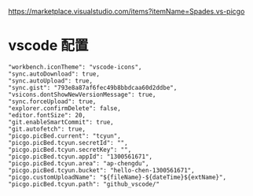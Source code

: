https://marketplace.visualstudio.com/items?itemName=Spades.vs-picgo
# vscode 配置

    "workbench.iconTheme": "vscode-icons",
    "sync.autoDownload": true,
    "sync.autoUpload": true,
    "sync.gist": "793e8a87af6fec49b8bbdcaa60d2ddbe",
    "vsicons.dontShowNewVersionMessage": true,
    "sync.forceUpload": true,
    "explorer.confirmDelete": false,
    "editor.fontSize": 20,
    "git.enableSmartCommit": true,
    "git.autofetch": true,
    "picgo.picBed.current": "tcyun",
    "picgo.picBed.tcyun.secretId": "",
    "picgo.picBed.tcyun.secretKey": "",
    "picgo.picBed.tcyun.appId": "1300561671",
    "picgo.picBed.tcyun.area": "ap-chengdu",
    "picgo.picBed.tcyun.bucket": "hello-chen-1300561671",
    "picgo.customUploadName": "${fileName}-${dateTime}${extName}",
    "picgo.picBed.tcyun.path": "github_vscode/"